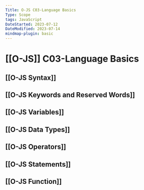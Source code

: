 ```yaml
---
Title: O-JS C03-Language Basics
Type: Scope
tags: JavaScript
DateStarted: 2023-07-12
DateModified: 2023-07-14
mindmap-plugin: basic
---
```


# [[O-JS]] C03-Language Basics

## [[O-JS Syntax]]

## [[O-JS Keywords and Reserved Words]]

## [[O-JS Variables]]

## [[O-JS Data Types]]

## [[O-JS Operators]]

## [[O-JS Statements]]

## [[O-JS Function]]